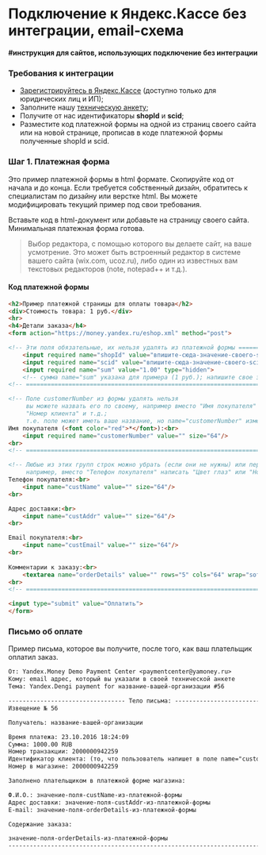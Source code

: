 Подключение к Яндекс.Кассе без интеграции, email-схема
======================================================

**#инструкция для сайтов, использующих подключение без интеграции**

[текстовые редакторы]: https://clck.ru/ADXZF

### Требования к интеграции
* [Зарегистрируйтесь в Яндекс.Кассе](https://money.yandex.ru/joinups/) (доступно только для юридических лиц и ИП);
* Заполните нашу [техническую анкету](https://tech.yandex.ru/money/doc/payment-solution/shop-config/intro-docpage/);
* Получите от нас идентификаторы **shopId** и **scid**;
* Разместите код платежной формы на одной из страниц своего сайта или на новой странице, прописав в коде платежной формы полученные shopId и scid.


### Шаг 1. Платежная форма

Это пример платежной формы в html формате. Скопируйте код от начала и до конца. Если требуется собственный дизайн, обратитесь к специалистам по дизайну или верстке html. Вы можете модифицировать текущий пример под свои требования.

Вставьте код в html-документ или добавьте на страницу своего сайта. Минимальная платежная форма готова.

> Выбор редактора, с помощью которого вы делаете сайт, на ваше усмотрение. Это может быть встроенный редактор в системе вашего сайта (wix.com, ucoz.ru), либо один из известных вам текстовых редакторов (note, notepad++ и т.д.).

#### Код платежной формы
```html 
<h2>Пример платежной страницы для оплаты товара</h2>
<div>Стоимость товара: 1 руб.</div>
<hr>
<h4>Детали заказа</h4>
<form action="https://money.yandex.ru/eshop.xml" method="post">

<!-- Эти поля обязательные, их нельзя удалять из платежной формы ==================== -->
    <input required name="shopId" value="впишите-сюда-значение-своего-shopId" type="hidden"/>
    <input required name="scid" value="впишите-сюда-значение-своего-scid-для-демо-режима" type="hidden"/>
    <input required name="sum" value="1.00" type="hidden">
	<!-- сумма name="sum" указана для примера (1 руб.); напишите свое значение -->
<!-- ================================================================================ -->

<!-- Поле customerNumber из формы удалять нельзя
     вы можете назвать его по своему, например вместо "Имя покупателя" написать "Идентификатор плательщика",
     "Номер клиента" и т.д.;
     т.е. поле может иметь ваше название, но name="customerNumber" изменять нельзя ==== -->
Имя покупателя (<font color="red">*</font>):<br>
    <input required name="customerNumber" value="" size="64"/>
<br>
<!-- ================================================================================ -->

<!-- Любые из этих групп строк можно убрать (если они не нужны) или переименовать
     например, вместо "Телефон покупателя" написать "Цвет глаз" или "Номер автомобиля"-->
Телефон покупателя:<br>	
	<input name="custName" value="" size="64"/>
<br>

Адрес доставки:<br>	
	<input name="custAddr" value="" size="64"/>	
<br>

Email покупателя:<br>	
	<input name="custEmail" value="" size="64"/>	
<br>
	
Комментарии к заказу:<br>	
	<textarea name="orderDetails" value="" rows="5" cols="64" wrap="soft"></textarea>	
<br>	
<!-- ================================================================================ -->

<input type="submit" value="Оплатить">	
</form>
```

### Письмо об оплате

Пример письма, которое вы получите, после того, как ваш плательщик оплатил заказ.

```txt
От: Yandex.Money Demo Payment Center <paymentcenter@yamoney.ru>
Кому: email адрес, который вы указали в своей технической анкете
Тема: Yandex.Dengi payment for название-вашей-организации #56

--------------------------------- Тело письма: ---------------------------------
Извещение № 56

Получатель: название-вашей-организации

Время платежа: 23.10.2016 18:24:09
Сумма: 1000.00 RUB
Номер транзакции: 2000000942259
Идентификатор клиента: (то, что пользователь напишет в поле name="customerNumber")
Номер в магазине: 2000000942259

Заполнено плательщиком в платежной форме магазина:

Ф.И.О.: значение-поля-custName-из-платежной-формы
Адрес доставки: значение-поля-custAddr-из-платежной-формы
E-mail: значение-поля-orderDetails-из-платежной-формы

Содержание заказа:

значение-поля-orderDetails-из-платежной-формы
-------------------------------------------------------------------------------
```
